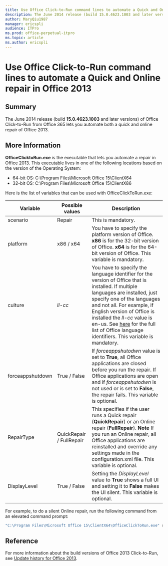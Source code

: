```yaml
---
title: Use Office Click-to-Run command lines to automate a Quick and Online repair in Office 2013
description: The June 2014 release (build 15.0.4623.1003 and later versions) of Office Click-to-Run from Office 365 allows you to automate both a quick and online repair of Office 2013.
author: MaryQiu1987
manager: ericspli
audience: ITPro
ms.prod: office-perpetual-itpro
ms.topic: article
ms.author: ericspli
---
```


# Use Office Click-to-Run command lines to automate a Quick and Online repair in Office 2013

## Summary

The June 2014 release (build **15.0.4623.1003** and later versions) of Office Click-to-Run from Office 365 lets you automate both a quick and online repair of Office 2013.

## More Information

**OfficeClicktoRun.exe** is the executable that lets you automate a repair in Office 2013. This executable lives in one of the following locations based on the version of the Operating System:

- 64-bit OS: C:\Program Files\Microsoft Office 15\ClientX64
- 32-bit OS: C:\Program Files\Microsoft Office 15\ClientX86

Here is the list of variables that can be used with OfficeClickToRun.exe:

|Variable    |Possible values    |Description|
|----------|-----------|------------|
|scenario     |Repair       |This is mandatory.        |
|platform|x86 / x64   |You have to specify the platform version of Office. **x86** is for the 32-bit version of Office. **x64** is for the 64-bit version of Office. This variable is mandatory.|
|culture|*ll-cc*   |You have to specify the language identifier for the version of Office that is installed. If multiple languages are installed, just specify one of the languages and not all. For example, if English version of Office is installed the *ll-cc* value is en-us. See [here](https://technet.microsoft.com/en-us/library/cc179219%28v=office.15%29.aspx#BKMK_LanguageIdentifiers) for the full list of Office language identifiers. This variable is mandatory. |
|forceappshutdown|True / False   |If *forceappshutodwn* value is set to **True**, all Office applications are closed before you run the repair. If Office applications are open and if *forceappshutodwn* is not used or is set to **False**, the repair fails. This variable is optional.  |
|RepairType|QuickRepair / FullRepair   |This specifies if the user runs a Quick repair (**QuickRepair**) or an Online repair (**FullRepair**). **Note** If you run an Online repair, all Office applications are reinstalled and override any settings made in the configuration.xml file. This variable is optional.   |
|DisplayLevel|True /  False   |Setting the *DisplayLevel* value to **True** shows a full UI and setting it to **False** makes the UI silent. This variable is optional. |

For example, to do a silent Online repair, run the following command from an elevated command prompt:

```powershell
"C:\Program Files\Microsoft Office 15\ClientX64\OfficeClickToRun.exe" scenario=Repair platform=x86 culture=en-us RepairType=FullRepair DisplayLevel=False
```

## Reference

For more information about the build versions of Office 2013 Click-to-Run, see [Update history for Office 2013](https://docs.microsoft.com/officeupdates/update-history-office-2013?redirectSourcePath=%252farticle%252fupdate-history-for-office-2013-19214f38-85b7-4734-b2f8-a6a598bb0117).